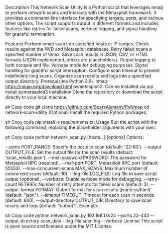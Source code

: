 Description
This Network Scan Utility is a Python script that leverages nmap to perform network scans and interacts with the Metasploit framework. It provides a command-line interface for specifying targets, ports, and various other options. The script supports output in different formats and includes features like retries for failed scans, verbose logging, and signal handling for graceful termination.

Features
Perform nmap scans on specified hosts or IP ranges.
Check results against the NVD and Metasploit databases.
Retry failed scans a specified number of times.
Save scan results in JSON, CSV, or HTML formats (JSON implemented, others are placeholders).
Output logging to both console and file.
Verbose mode for debugging purposes.
Signal handling for graceful script interruption.
Configure scan timeout to prevent indefinitely long scans.
Organize scan results and logs into a specified output directory.
Prerequisites
Python 3.6+
nmap: https://nmap.org/download.html
pymetasploit3: Can be installed via pip install pymetasploit3
Installation
Clone the repository or download the script directly to your local machine.

sh
Copy code
git clone https://github.com/ScarsAlemany/PyNmap
cd network-scan-utility
(Optional) Install the required Python packages:

sh
Copy code
pip install -r requirements.txt
Usage
Run the script with the following command, replacing the placeholder arguments with your own:

sh
Copy code
python network_scan.py [hosts...] [options]
Options:

--ports PORT_RANGE: Specify the ports to scan (default: '22-80').
--output OUTPUT_FILE: Set the output file for the scan results (default: 'scan_results.json').
--msf-password PASSWORD: The password for Metasploit RPC (required).
--msf-port PORT: Metasploit RPC port (default: 55553).
--max-concurrent-scans MAX_SCANS: Maximum number of concurrent scans (default: 10).
--log-file LOG_FILE: Log file to save script output (optional).
--verbose: Enable verbose mode for debugging.
--retry-count RETRIES: Number of retry attempts for failed scans (default: 3).
--output-format FORMAT: Output format for scan results (json/csv/html) (default: "json").
--timeout TIMEOUT: Timeout for each scan in seconds (default: 600).
--output-directory OUTPUT_DIR: Directory to save scan results and logs (default: "output").
Example:

sh
Copy code
python network_scan.py 192.168.1.0/24 --ports 22-443 --output-directory scan_data --log-file scan.log --verbose
License
This script is open source and licensed under the MIT License.
